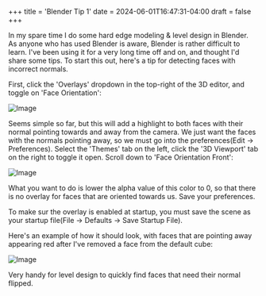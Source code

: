 +++
title = 'Blender Tip 1'
date = 2024-06-01T16:47:31-04:00
draft = false
+++

In my spare time I do some hard edge modeling & level design in Blender. As
anyone who has used Blender is aware, Blender is rather difficult to learn. I've
been using it for a very long time off and on, and thought I'd share some tips.
To start this out, here's a tip for detecting faces with incorrect normals.

First, click the 'Overlays' dropdown in the top-right of the 3D editor, and
toggle on 'Face Orientation':

![Image](/images/blender_tip_0.jpg)

Seems simple so far, but this will add a highlight to both faces with their
normal pointing towards and away from the camera. We just want the faces with
the normals pointing away, so we must go into the preferences(Edit →
Preferences). Select the 'Themes' tab on the left, click the '3D Viewport' tab
on the right to toggle it open. Scroll down to 'Face Orientation Front':

![Image](/images/blender_tip_1.avif)

What you want to do is lower the alpha value of this color to 0, so that there
is no overlay for faces that are oriented towards us. Save your preferences.

To make sur the overlay is enabled at startup, you must save the scene as your
startup file(File → Defaults → Save Startup File).

Here's an example of how it should look, with faces that are pointing away
appearing red after I've removed a face from the default cube:

![Image](/images/blender_tip_2.jpg)

Very handy for level design to quickly find faces that need their normal
flipped.
